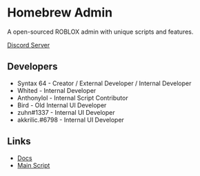 
# Homebrew Admin

A open-sourced ROBLOX admin with unique scripts and features.

 [Discord Server](https://discord.gg/FtDczuhv4b)

## Developers

- Syntax 64 - Creator / External Developer / Internal Developer
- Whited - Internal Developer
- Anthonylol - Internal Script Contributor 
- Bird - Old Internal UI Developer
- zuhn#1337 - Internal UI Developer
- akkrilic.#6798 - Internal UI Developer

## Links

 - [Docs](https://mgamingpro.github.io/HomebrewAdmin/)
 - [Main Script](https://github.com/mgamingpro/HomebrewAdmin/blob/master/Main)

  
